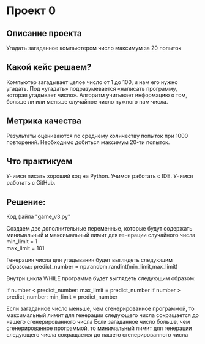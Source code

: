 # Проект 0

## Описание проекта
Угадать загаданное компьютером число максимум за 20 попыток

## Какой кейс решаем?
Компьютер загадывает целое число от 1 до 100, и нам его нужно угадать. Под «угадать» подразумевается «написать программу, которая угадывает число».
Алгоритм учитывает информацию о том, больше ли или меньше случайное число нужного нам числа.

## Метрика качества
Результаты оцениваются по среднему количеству попыток при 1000 повторений. Необходимо добиться максимум 20-ти попыток.

## Что практикуем
Учимся писать хороший код на Python.
Учимся работать с IDE.
Учимся работать с GitHub.

## Решение:

Код файла "game_v3.py"

Создаем две дополнительные переменные, которые будут содержать минимальный и максимальный лимит для генерации случайного числа
min_limit = 1     
max_limit = 101

Генерация числа для угадывания будет выглядеть следующим образом::
predict_number = np.random.randint(min_limit,max_limit)

Внутри цикла WHILE программа будет выглядеть следующим образом:

if number < predict_number:
    max_limit = predict_number
if number > predict_number:
    min_limit = predict_number 

Если загаданное число меньше, чем сгенерированное программой, то максимальный лимит для генерации следующего числа сокращается до нашего сгенерированного числа
Если загаданное число больше, чем сгенерированное программой, то минимальный лимит для генерации следующего числа сокращается до нашего сгенерированного числа
